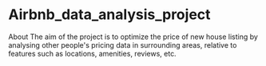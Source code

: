 # Airbnb_data_analysis_project
About The aim of the project is to optimize the price of new house listing by analysing other people's pricing data in surrounding areas, relative to features such as locations, amenities, reviews, etc.
